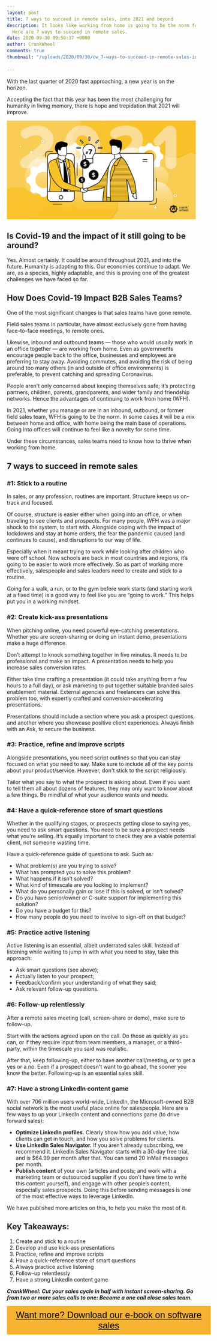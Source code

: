 ```yaml
---
layout: post
title: 7 ways to succeed in remote sales, into 2021 and beyond
description: It looks like working from home is going to be the norm for some time.
  Here are 7 ways to succeed in remote sales.
date: 2020-09-30 09:50:37 +0000
author: CrankWheel
comments: true
thumbnail: "/uploads/2020/09/30/cw_7-ways-to-succeed-in-remote-sales-into-2021-and-beyond.jpg"

---
```

With the last quarter of 2020 fast approaching, a new year is on the horizon.

Accepting the fact that this year has been the most challenging for humanity in living memory, there is hope and trepidation that 2021 will improve.

![](/uploads/2020/09/30/cw_7-ways-to-succeed-in-remote-sales-into-2021-and-beyond.jpg)

## Is Covid-19 and the impact of it still going to be around?

Yes. Almost certainly. It could be around throughout 2021, and into the future. Humanity is adapting to this. Our economies continue to adapt. We are, as a species, highly adaptable, and this is proving one of the greatest challenges we have faced so far.

## How Does Covid-19 Impact B2B Sales Teams?

One of the most significant changes is that sales teams have gone remote.

Field sales teams in particular, have almost exclusively gone from having face-to-face meetings, to remote ones.

Likewise, inbound and outbound teams — those who would usually work in an office together — are working from home. Even as governments encourage people back to the office, businesses and employees are preferring to stay away. Avoiding commutes, and avoiding the risk of being around too many others (in and outside of office environments) is preferable, to prevent catching and spreading Coronavirus.

People aren't only concerned about keeping themselves safe; it’s protecting partners, children, parents, grandparents, and wider family and friendship networks. Hence the advantages of continuing to work from home (WFH).

In 2021, whether you manage or are in an inbound, outbound, or former field sales team, WFH is going to be the norm. In some cases it will be a mix between home and office, with home being the main base of operations. Going into offices will continue to feel like a novelty for some time.

Under these circumstances, sales teams need to know how to thrive when working from home.

## 7 ways to succeed in remote sales

### #1: Stick to a routine

In sales, or any profession, routines are important. Structure keeps us on-track and focused.

Of course, structure is easier either when going into an office, or when traveling to see clients and prospects. For many people, WFH was a major shock to the system, to start with. Alongside coping with the impact of lockdowns and stay at home orders, the fear the pandemic caused (and continues to cause), and disruptions to our way of life.

Especially when it meant trying to work while looking after children who were off school. Now schools are back in most countries and regions, it’s going to be easier to work more effectively. So as part of working more effectively, salespeople and sales leaders need to create and stick to a routine.

Going for a walk, a run, or to the gym before work starts (and starting work at a fixed time) is a good way to feel like you are “going to work.” This helps put you in a working mindset.

### #2: Create kick-ass presentations

When pitching online, you need powerful eye-catching presentations. Whether you are screen-sharing or doing an instant demo, presentations make a huge difference.

Don’t attempt to knock something together in five minutes. It needs to be professional and make an impact. A presentation needs to help you increase sales conversion rates.

Either take time crafting a presentation (it could take anything from a few hours to a full day), or ask marketing to put together suitable branded sales enablement material. External agencies and freelancers can solve this problem too, with expertly crafted and conversion-accelerating presentations.

Presentations should include a section where you ask a prospect questions, and another where you showcase positive client experiences. Always finish with an Ask, to secure the business.

### #3: Practice, refine and improve scripts

Alongside presentations, you need script outlines so that you can stay focused on what you need to say. Make sure to include all of the key points about your product/service. However, don't stick to the script religiously.

Tailor what you say to what the prospect is asking about. Even if you want to tell them all about dozens of features, they may only want to know about a few things. Be mindful of what your audience wants and needs.

### #4: Have a quick-reference store of smart questions

Whether in the qualifying stages, or prospects getting close to saying yes, you need to ask smart questions. You need to be sure a prospect needs what you’re selling. It’s equally important to check they are a viable potential client, not someone wasting time.

Have a quick-reference guide of questions to ask. Such as:

* What problem(s) are you trying to solve?
* What has prompted you to solve this problem?
* What happens if it isn’t solved?
* What kind of timescale are you looking to implement?
* What do you personally gain or lose if this is solved, or isn’t solved?
* Do you have senior/owner or C-suite support for implementing this solution?
* Do you have a budget for this?
* How many people do you need to involve to sign-off on that budget?

### #5: Practice active listening

Active listening is an essential, albeit underrated sales skill. Instead of listening while waiting to jump in with what you need to stay, take this approach:

* Ask smart questions (see above);
* Actually listen to your prospect;
* Feedback/confirm your understanding of what they said;
* Ask relevant follow-up questions.

### #6: Follow-up relentlessly

After a remote sales meeting (call, screen-share or demo), make sure to follow-up.

Start with the actions agreed upon on the call. Do those as quickly as you can, or if they require input from team members, a manager, or a third-party, within the timescale you said was realistic.

After that, keep following-up, either to have another call/meeting, or to get a yes or a no. Even if a prospect doesn't want to go ahead, the sooner you know the better. Following-up is an essential sales skill.

### #7: Have a strong LinkedIn content game

With over 706 million users world-wide, LinkedIn, the Microsoft-owned B2B social network is the most useful place online for salespeople. Here are a few ways to up your LinkedIn content and connections game (to drive forward sales):

* **Optimize LinkedIn profiles.** Clearly show how you add value, how clients can get in touch, and how you solve problems for clients.
* **Use LinkedIn Sales Navigator.** If you aren’t already subscribing, we recommend it. LinkedIn Sales Navigator starts with a 30-day free trial, and is $64.99 per month after that. You can send 20 InMail messages per month.
* **Publish content** of your own (articles and posts; and work with a marketing team or outsourced supplier if you don't have time to write this content yourself), and engage with other people’s content, especially sales prospects. Doing this before sending messages is one of the most effective ways to leverage LinkedIn.

We have published more articles on this, to help you make the most of it.

## Key Takeaways:

1. Create and stick to a routine
2. Develop and use kick-ass presentations
3. Practice, refine and improve scripts
4. Have a quick-reference store of smart questions
5. Always practice active listening
6. Follow-up relentlessly
7. Have a strong LinkedIn content game

**_CrankWheel: Cut your sales cycle in half with instant screen-sharing. Go from two or more sales calls to one: Become a one call close sales team._**

<style> .btn-signup { padding-top: 11px !important; border-radius: 0px !important; background-color: #f6b333; text-align: center; padding: 10px 20px !important; border: 0px !important; width: 100%; margin-bottom: 20px; } .btn-signup a { color: black !important; font-family: 'Titillium Web', sans-serif; font-size: 24px !important; font-weight: normal !important; } </style>

<div class="btn-signup"><a style="cursor: pointer;" href="/sign-up-to-download">Want more? Download our e-book on software sales</a></div>